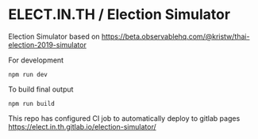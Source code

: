 # ELECT.IN.TH / Election Simulator

Election Simulator based on
https://beta.observablehq.com/@kristw/thai-election-2019-simulator

For development

```
npm run dev
```

To build final output

```
npm run build
```

This repo has configured CI job to automatically deploy to gitlab pages
https://elect.in.th.gitlab.io/election-simulator/
